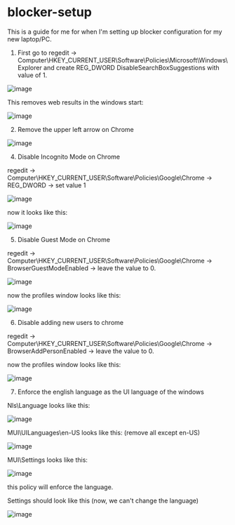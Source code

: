 # blocker-setup

This is a guide for me for when I'm setting up blocker configuration for my new laptop/PC.



1. First go to regedit -> Computer\HKEY_CURRENT_USER\Software\Policies\Microsoft\Windows\Explorer and create REG_DWORD DisableSearchBoxSuggestions with value of 1.

![image](https://github.com/molodchyk/blocker-setup/assets/73010708/7a8e350a-9898-4158-bce3-06d69e456a89)

This removes web results in the windows start:

![image](https://github.com/molodchyk/blocker-setup/assets/73010708/6662bc99-9767-49fe-b4ec-0de81ee8a2b5)

2. Remove the upper left arrow on Chrome

![image](https://github.com/molodchyk/blocker-setup/assets/73010708/c553f96b-0620-4752-89b7-397cb68dd46f)

4. Disable Incognito Mode on Chrome

regedit -> Computer\HKEY_CURRENT_USER\Software\Policies\Google\Chrome -> REG_DWORD -> set value 1

![image](https://github.com/molodchyk/blocker-setup/assets/73010708/46b6bcea-35bf-41c4-9671-35b712077790)

now it looks like this:

![image](https://github.com/molodchyk/blocker-setup/assets/73010708/1d92000f-4c3f-4290-be17-7e92a291148d)

5. Disable Guest Mode on Chrome

regedit -> Computer\HKEY_CURRENT_USER\Software\Policies\Google\Chrome -> BrowserGuestModeEnabled -> leave the value to 0.

![image](https://github.com/molodchyk/blocker-setup/assets/73010708/e49fa010-2a23-40d7-8352-4eebdaca5c6c)

now the profiles window looks like this:

![image](https://github.com/molodchyk/blocker-setup/assets/73010708/61fa17db-6fec-4e24-a30a-eeacaa3b778f)

6. Disable adding new users to chrome

regedit -> Computer\HKEY_CURRENT_USER\Software\Policies\Google\Chrome -> BrowserAddPersonEnabled -> leave the value to 0.

now the profiles window looks like this:

![image](https://github.com/molodchyk/blocker-setup/assets/73010708/23fa73e3-b7fb-4aa7-a3f2-e669c4ebe2e8)

7. Enforce the english language as the UI language of the windows

Nls\Language looks like this:

![image](https://github.com/molodchyk/blocker-setup/assets/73010708/e570fbdb-4213-4b7c-bf03-3bce056ab3b4)

MUI\UILanguages\en-US looks like this: (remove all except en-US)

![image](https://github.com/molodchyk/blocker-setup/assets/73010708/24162e64-6d84-4fc8-a8ec-fae32171c8e5)

MUI\Settings looks like this:

![image](https://github.com/molodchyk/blocker-setup/assets/73010708/9f278c5c-3119-4cc9-8f71-9d62a5a2729d)

this policy will enforce the language. 

Settings should look like this (now, we can't change the language)

![image](https://github.com/molodchyk/blocker-setup/assets/73010708/ae18fa4f-9fd7-4089-9aa5-cdc7f4407221)


